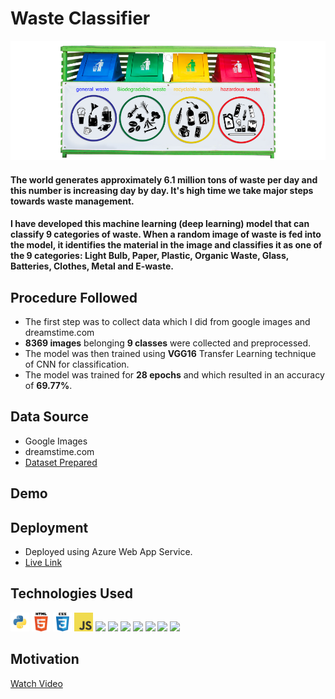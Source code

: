 # Waste Classifier
![GIF](static/images/waste_bins.png)

#### The world generates approximately 6.1 million tons of waste per day and this number is increasing day by day. It's high time we take major steps towards waste management.
#### I have developed this machine learning (deep learning) model that can classify 9 categories of waste. When a random image of waste is fed into the model, it identifies the material in the image and classifies it as one of the 9 categories: Light Bulb, Paper, Plastic, Organic Waste, Glass, Batteries, Clothes, Metal and E-waste.

## Procedure Followed
- The first step was to collect data which I did from google images and dreamstime.com
- **8369 images** belonging **9 classes** were collected and preprocessed.
- The model was then trained using **VGG16** Transfer Learning technique of CNN for classification.
- The model was trained for **28 epochs** and which resulted in an accuracy of **69.77%**.

## Data Source
- Google Images
- dreamstime.com
- [Dataset Prepared](https://drive.google.com/drive/folders/1CTvT_gnTvwlcKwJ8yz4jUOs0JYTKrplA?usp=sharing)

## Demo
<!-- ![GIF](readme_resources/projectDemo.gif) -->

## Deployment
- Deployed using Azure Web App Service.
- [Live Link](http://wasterecycling-env.eba-xcpktyd2.us-east-2.elasticbeanstalk.com/)

## Technologies Used
<code><img height="30" src="https://raw.githubusercontent.com/github/explore/80688e429a7d4ef2fca1e82350fe8e3517d3494d/topics/python/python.png"></code>
<code><img height="30" src="https://raw.githubusercontent.com/github/explore/80688e429a7d4ef2fca1e82350fe8e3517d3494d/topics/html/html.png"></code>
<code><img height="30" src="https://raw.githubusercontent.com/github/explore/80688e429a7d4ef2fca1e82350fe8e3517d3494d/topics/css/css.png"></code>
<code><img height="30" src="https://raw.githubusercontent.com/github/explore/80688e429a7d4ef2fca1e82350fe8e3517d3494d/topics/javascript/javascript.png"></code>
<code><img height="30" src="https://github.com/tomchen/stack-icons/raw/master/logos/bootstrap.svg"></code>
<code><img height="30" src="https://img.stackshare.io/service/5601/keras.png"></code>
<code><img height="30" src="https://cdn.icon-icons.com/icons2/2389/PNG/512/flask_logo_icon_145276.png"></code>
<code><img height="30" src="https://raw.githubusercontent.com/numpy/numpy/7e7f4adab814b223f7f917369a72757cd28b10cb/branding/icons/numpylogo.svg"></code>
<code><img height="30" src="https://matplotlib.org/_static/logo2.svg"></code>
<code><img height="30" src="https://upload.wikimedia.org/wikipedia/commons/1/11/TensorFlowLogo.svg"></code>
<code><img height="30" src="https://swimburger.net/media/ppnn3pcl/azure.png"></code>

## Motivation
[Watch Video](https://www.youtube.com/watch?v=NhF4pXBNfq8)
